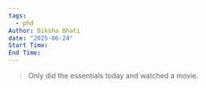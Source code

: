 ```yaml
---
tags:
  - phd
Author: Diksha Bhati
date: "2025-06-24"
Start Time: 
End Time:
---
```



> Only did the essentials today and watched a movie.

